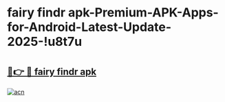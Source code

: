 # fairy findr apk-Premium-APK-Apps-for-Android-Latest-Update-2025-!u8t7u

# <h2><a href="https://googleone.com">🔗👉 🔴 fairy findr apk</a></h2>

[![acn](https://github.com/user-attachments/assets/0f9c940e-d8b0-45ae-aac7-cd30a18b3e1c)](https://googleone.com)

